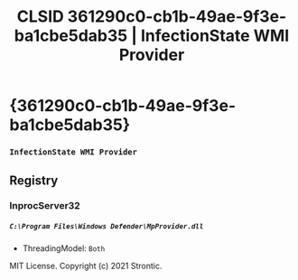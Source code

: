 ﻿---
title: "CLSID 361290c0-cb1b-49ae-9f3e-ba1cbe5dab35 | InfectionState WMI Provider"
excerpt: What is COM-Object CLSID 361290c0-cb1b-49ae-9f3e-ba1cbe5dab35?
---

# {361290c0-cb1b-49ae-9f3e-ba1cbe5dab35}

### `InfectionState WMI Provider`

## Registry


### InprocServer32

##### `C:\Program Files\Windows Defender\MpProvider.dll`
* ThreadingModel: `Both`

MIT License. Copyright (c) 2021 Strontic.



